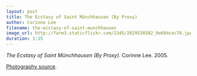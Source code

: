 ```yaml
---
layout: post
title: The Ecstasy of Saint Münchhausen (By Proxy)
author: Corinne Lee
filename: the-ecstasy-of-saint-munchhausen
image_url: http://farm3.staticflickr.com/2345/2029538502_9e694cec76.jpg
duration: 1:15
---
```


_The Ecstasy of Saint Münchhausen (By Proxy)_.  Corinne Lee.  2005.

[Photography source](http://www.flickr.com/photos/cayusa/2029538502/).
